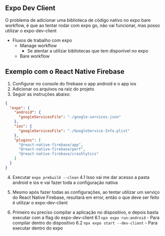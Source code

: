 ## Expo Dev Client

O problema de adicionar uma biblioteca de código nativo no expo bare workflow, é que ao tentar rodar com expo go, não vai funcionar, mas posso utilizar o expo-dev-client

- Fluxos de trabalho com expo
  - Manage workflow
    - Se atentar a utilizar bibliotecas que tem disponível no expo
  - Bare workflow

## Exemplo com o React Native Firebase

1. Configurar no console do firebase o app android e o app ios
2. Adicionar os arquivos na raiz do projeto
3. Seguir as instruções abaixo:

```json
{
  "expo": {
    "android": {
      "googleServicesFile": "./google-services.json"
    },
    "ios": {
      "googleServicesFile": "./GoogleService-Info.plist"
    },
    "plugins": [
      "@react-native-firebase/app",
      "@react-native-firebase/perf",
      "@react-native-firebase/crashlytics"
    ]
  }
}
```

4. Executar `expo prebuild --clean`
   4.1 Isso vai me dar acesso a pasta android e ios e vai fazer toda a configuração nativa

5. Mesmo após fazer todas as configurações, ao tentar utilizar um serviço do React Native Firebase, resultará em error, então o que deve ser feito é utilizar o expo-dev-client

6. Primeiro eu preciso compilar a aplicação no dispositivo, e depois basta executar com a flag do expo-dev-client
   6.1 `npx expo run:android` - Para compilar dentro do dispositivo
   6.2 `npx expo start --dev-client` - Para executar dentro do expo
